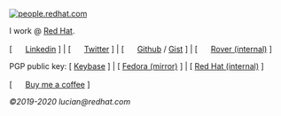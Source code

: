 [![people.redhat.com](https://people.redhat.com/lmaly/img/redhat_logo.jpg)](https://people.redhat.com/lmaly)

I work @ [Red Hat](https://redhat.com).

[ <img src="http://static.licdn.com/scds/common/u/images/logos/favicons/v1/16x16/favicon.ico" width="16" height="16"> <a href="https://www.linkedin.com/in/lucianmaly1981/">Linkedin</a> ] |
[ <img src="https://about.twitter.com/etc/designs/about-twitter/public/img/favicon-16x16.png" width="16" height="16"> <a href="https://twitter.com/LucianMaly">Twitter</a> ] |
[ <img src="https://github.githubassets.com/favicon.ico" width="16" height="16"> <a href="https://github.com/luckylittle">Github</a> / <a href="https://gist.github.com/luckylittle">Gist</a> ] |
[ <img src="https://www.redhat.com/profiles/rh/themes/redhatdotcom/favicon.ico" width="16" height="16"> <a href="https://rover.redhat.com/people/profile/lmaly">Rover (internal)</a> ]

PGP public key: [ [Keybase](https://keybase.io/lmaly/pgp_keys.asc) ] |
[ [Fedora (mirror)](https://keys.fedoraproject.org/pks/lookup?search=0x6D90FD00) ] |
[ [Red Hat (internal)](http://file.syd.redhat.com/~lmaly/) ]

[ <img src="https://www.buymeacoffee.com/assets/img/bmc-meta-new/new/favicon-16x16.png" width="16" height="16"> <a href="https://www.buymeacoffee.com/luckylittle">Buy me a coffee</a> ]

_©2019-2020 lucian@redhat.com_
